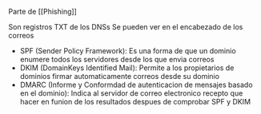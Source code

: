 Parte de [[Phishing]]

Son registros TXT de los DNSs
Se pueden ver en el encabezado de los correos

- SPF (Sender Policy Framework): Es una forma de que un dominio enumere todos los servidores desde los que envia correos
- DKIM (DomainKeys Identified Mail): Permite a los propietarios de dominios firmar automaticamente correos desde su dominio
- DMARC (Informe y Conformdad de autenticacion de mensajes basado en el dominio): Indica al servidor de correo electronico recepto que hacer en funion de los resultados despues de comprobar SPF y DKIM